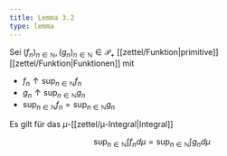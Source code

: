 ```yaml
---
title: Lemma 3.2
type: lemma
---
```


Sei $(f_n)_{n \in \mathbb{N}}, (g_n)_{n \in \mathbb{N}} \in \mathcal{P}_+$ [[zettel/Funktion|primitive]] [[zettel/Funktion|Funktionen]]  mit
- $f_n \uparrow \sup_{n \in \mathbb{N}} f_n$
- $g_n \uparrow \sup_{n \in \mathbb{N}} g_n$
- $\sup_{n \in \mathbb{N}} f_n = \sup_{n \in \mathbb{N}} g_n$

Es gilt für das $\mu$-[[zettel/μ-Integral|Integral]]

$$
	\sup_{n \in \mathbb{N}} \int f_n d\mu = \sup_{n \in \mathbb{N}} \int g_n d\mu
$$